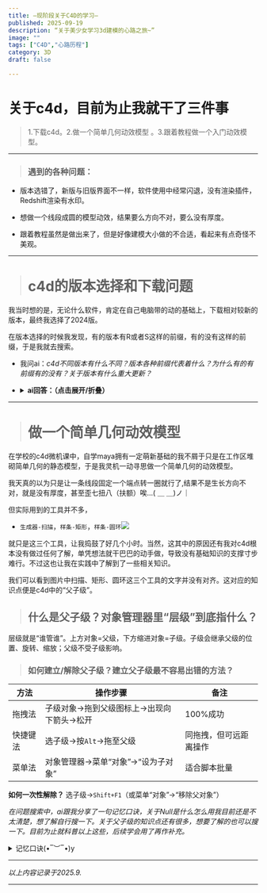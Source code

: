 ```yaml
---
title: —现阶段关于C4D的学习—
published: 2025-09-19
description: “关于美少女学习3d建模的心路之旅~”
image: ""
tags: ["C4D","心路历程"]
category: 3D
draft: false 

---
```

# 关于c4d，目前为止我就干了三件事

>1.下载c4d。2.做一个简单几何动效模型 。3.跟着教程做一个入门动效模型。

---

>### 遇到的各种问题：

- 版本选错了，新版与旧版界面不一样，软件使用中经常闪退，没有渲染插件，Redshift渲染有水印。

- 想做一个线段成圆的模型动效，结果要么方向不对，要么没有厚度。

- 跟着教程虽然是做出来了，但是好像建模大小做的不合适，看起来有点奇怪不美观。

---

># c4d的版本选择和下载问题

我当时想的是，无论什么软件，肯定在自己电脑带的动的基础上，下载相对较新的版本，最终我选择了2024版。

在版本选择的时候我发现，有的版本有R或者S这样的前缀，有的没有这样的前缀，于是我就去搜索。

- 我问ai：*c4d不同版本有什么不同？版本各种前缀代表着什么？为什么有的有前缀有的没有？关于版本有什么重大更新？*

- <details>
  <summary><strong> ai回答：（点击展开/折叠）</strong></summary>
  
  Cinema 4D（C4D）版本体系关键信息：
  
  #### 1、功能分级与变更
  - 旧版本（R21前）：分为多个功能层级：Prime（基础版）、Broadcast（广播设计）、Visualize（建筑/产品可视化）、Studio（完整版）、BodyPaint 3D（纹理绘制）、Lite（精简版）
  - **从R21开始，Maxon取消分级版本，统一为"Cinema 4D"单一版本**
  
  #### 2、版本前缀含义
  - **R系列**（如R23、R26）：正式大版本，每年更新一次，功能更新较大
  - **S系列**（如S22、S26）：轻量/过渡版本，功能略少于R版
  - **年份版本**（如2023、2024）：从2023开始采用，每年更新，2024版默认集成Redshift渲染器
  
  #### 3、重大版本更新亮点
  | 版本 | 重大更新 |
  |------|----------|
  | R20 | 节点材质系统、CAD导入、体积建模 |
  | R23 | 场景节点、角色动画增强、UV工具重构 |
  | S26 | 强化模拟系统、Redshift更深集成 |
  | 2023 | 全新模拟框架、Pyro火焰烟雾系统 |
  | 2024 | 默认Redshift渲染器、刚体模拟、GPU加速 |

  </details>

---

># 做一个简单几何动效模型

在学校的c4d微机课中，自学maya拥有一定萌新基础的我不屑于只是在工作区堆砌简单几何的静态模型，于是我灵机一动寻思做一个简单几何的动效模型。

我天真的以为只是让一条线段固定一个端点转一圈就行了,结果不是生长方向不对，就是没有厚度，甚至歪七扭八（扶额）唉...( ＿ ＿)ノ｜

但实际用到的工具并不多，
- `生成器-扫描`，`样条-矩形`，`样条-圆环`![](https://mikann-1359996823.cos.ap-beijing.myqcloud.com/20250920223409796.png?imageSlim)

就只是这三个工具，让我捣鼓了好几个小时。当然，这其中的原因还有我对c4d根本没有做过任何了解，单凭想法就干巴巴的动手做，导致没有基础知识的支撑寸步难行。不过这也让我在实践中了解到了一些相关知识。

我们可以看到图片中扫描、矩形、圆环这三个工具的文字并没有对齐。这对应的知识点便是c4d中的“父子级”。

>## **什么是父子级？对象管理器里“层级”到底指什么？**

层级就是“谁管谁”。上方对象=父级，下方缩进对象=子级。子级会继承父级的位置、旋转、缩放；父级不受子级影响。

>### **如何建立/解除父子级？建立父子级最不容易出错的方法？**  

| 方法 | 操作步骤 | 备注 |
|---|---|---|
| 拖拽法 | 子级对象→拖到父级图标上→出现向下箭头→松开 | 100%成功 |
| 快捷键法 | 选子级→按`Alt`→拖至父级 | 同拖拽，但可远距离操作 |
| 菜单法 | 对象管理器→菜单“对象”→“设为子对象” | 适合脚本批量 |

**如何一次性解除？**  选子级→`Shift+F1`（或菜单“对象”→“移除父对象”）

*在问题搜索中，ai跟我分享了一句记忆口诀，关于Null是什么怎么用我目前还是不太清楚，想了解自行搜一下。关于父子级的知识点还有很多，想要了解的也可以搜一下。目前为止就科普以上这些，后续学会用了再作补充。*
<details>
<summary>记忆口诀(•‾︶‾•)y</summary>
父动子必动，子动父不动；  
先建Null再建组，坐标混乱先查冻结。
</details>

---

*以上内容记录于2025.9.*

---